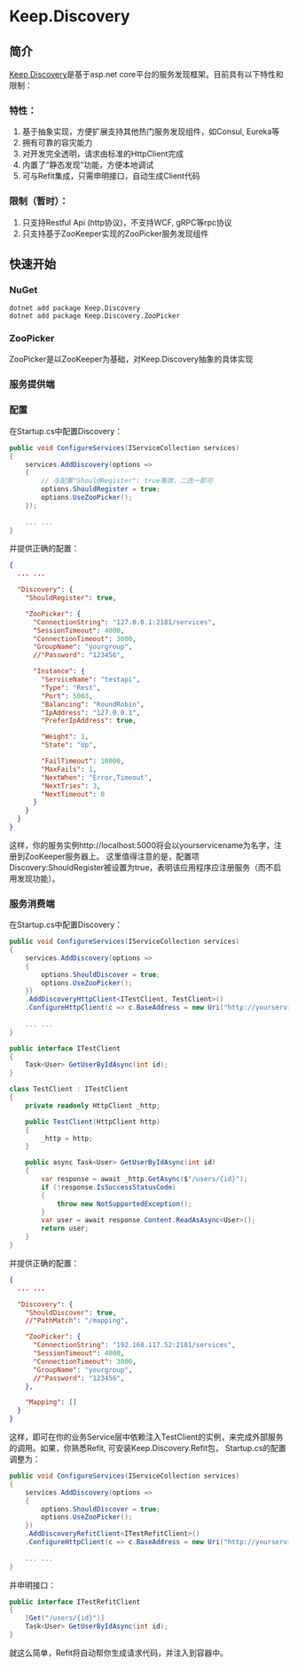 # **Keep.Discovery**

## 简介
[Keep Discovery](https://github.com/redochenzhen/discovery)是基于asp.net core平台的服务发现框架。目前具有以下特性和限制：

### 特性：
1. 基于抽象实现，方便扩展支持其他热门服务发现组件，如Consul, Eureka等
2. 拥有可靠的容灾能力
3. 对开发完全透明，请求由标准的HttpClient完成
4. 内置了“静态发现”功能，方便本地调试
5. 可与Refit集成，只需申明接口，自动生成Client代码

### 限制（暂时）：
1. 只支持Restful Api (http协议)，不支持WCF, gRPC等rpc协议
2. 只支持基于ZooKeeper实现的ZooPicker服务发现组件

## 快速开始
### NuGet
```
dotnet add package Keep.Discovery
dotnet add package Keep.Discovery.ZooPicker
```

### ZooPicker
ZooPicker是以ZooKeeper为基础，对Keep.Discovery抽象的具体实现

### 服务提供端
### 配置
在Startup.cs中配置Discovery：
```cs
public void ConfigureServices(IServiceCollection services)
{
    services.AddDiscovery(options =>
    {   
        // 与配置"ShouldRegister": true等效，二选一即可
        options.ShouldRegister = true;
        options.UseZooPicker();
    });
    
    ... ...
}
```
并提供正确的配置：
```json
{
  ... ...

  "Discovery": {
    "ShouldRegister": true,

    "ZooPicker": {
      "ConnectionString": "127.0.0.1:2181/services",
      "SessionTimeout": 4000,
      "ConnectionTimeout": 3000,
      "GroupName": "yourgroup",
      //"Password": "123456",

      "Instance": {
        "ServiceName": "testapi",
        "Type": "Rest",
        "Port": 5003,
        "Balancing": "RoundRobin",
        "IpAddress": "127.0.0.1",
        "PreferIpAddress": true,

        "Weight": 1,
        "State": "Up",

        "FailTimeout": 10000,
        "MaxFails": 1,
        "NextWhen": "Error,Timeout",
        "NextTries": 3,
        "NextTimeout": 0
      }
    }
  }
}
```
这样，你的服务实例http://localhost:5000将会以yourservicename为名字，注册到ZooKeeper服务器上。
这里值得注意的是，配置项Discovery:ShouldRegister被设置为true，表明该应用程序应注册服务（而不启用发现功能）。

### 服务消费端
在Startup.cs中配置Discovery：
```cs
public void ConfigureServices(IServiceCollection services)
{
    services.AddDiscovery(options =>
    {   
        options.ShouldDiscover = true;
        options.UseZooPicker();
    })
    .AddDiscoveryHttpClient<ITestClient, TestClient>()
    .ConfigureHttpClient(c => c.BaseAddress = new Uri("http://yourservicename"));
    
    ... ...
}

public interface ITestClient
{
    Task<User> GetUserByIdAsync(int id);
}

class TestClient : ITestClient
{
    private readonly HttpClient _http;

    public TestClient(HttpClient http)
    {
        _http = http;
    }

    public async Task<User> GetUserByIdAsync(int id)
    {
        var response = await _http.GetAsync($"/users/{id}");
        if (!response.IsSuccessStatusCode)
        {
            throw new NotSupportedException();
        }
        var user = await response.Content.ReadAsAsync<User>();
        return user;
    }
}

```
并提供正确的配置：
```json
{
  ... ...

  "Discovery": {
    "ShouldDiscover": true,
    //"PathMatch": "/mapping",

    "ZooPicker": {
      "ConnectionString": "192.168.117.52:2181/services",
      "SessionTimeout": 4000,
      "ConnectionTimeout": 3000,
      "GroupName": "yourgroup",
      //"Password": "123456",
    },

    "Mapping": []
  }
}
```

这样，即可在你的业务Service层中依赖注入TestClient的实例，来完成外部服务的调用。如果，你熟悉Refit, 可安装Keep.Discovery.Refit包，
Startup.cs的配置调整为：
```cs
public void ConfigureServices(IServiceCollection services)
{
    services.AddDiscovery(options =>
    {   
        options.ShouldDiscover = true;
        options.UseZooPicker();
    })
    .AddDiscoveryRefitClient<ITestRefitClient>()
    .ConfigureHttpClient(c => c.BaseAddress = new Uri("http://yourservicename"));
    
    ... ...
}
```
并申明接口：
```cs
public interface ITestRefitClient
{
    [Get("/users/{id}")]
    Task<User> GetUserByIdAsync(int id);
}
```

就这么简单，Refit将自动帮你生成请求代码，并注入到容器中。
